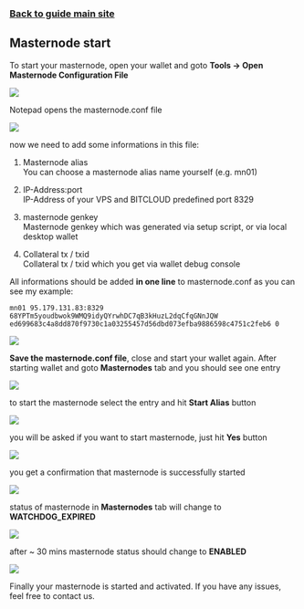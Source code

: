 ### **[Back to guide main site](readme.md)**

## Masternode start

To start your masternode, open your wallet and goto **Tools -> Open Masternode Configuration File**

<img src="https://node-support.network/coins/bitcloud/7_masternode_start/1.png?">

Notepad opens the masternode.conf file

<img src="https://node-support.network/coins/bitcloud/7_masternode_start/2.png?">

now we need to add some informations in this file:
1. Masternode alias\
    You can choose a masternode alias name yourself (e.g. mn01)
    
2. IP-Address:port\
    IP-Address of your VPS and BITCLOUD predefined port 8329

3. masternode genkey\
    Masternode genkey which was generated via setup script, or via local desktop wallet

4. Collateral tx / txid\
    Collateral tx / txid which you get via wallet debug console

All informations should be added **in one line** to masternode.conf as you can see my example:

`mn01 95.179.131.83:8329 68YPTm5youdbwok9WMQ9idyQYrwhDC7qB3kHuzL2dqCfqGNnJQW ed699683c4a8dd870f9730c1a03255457d56dbd073efba9886598c4751c2feb6 0`

<img src="https://node-support.network/coins/bitcloud/7_masternode_start/3.png?">

**Save the masternode.conf file**, close and start your wallet again. After starting wallet and goto **Masternodes** tab and you should see one entry

<img src="https://node-support.network/coins/bitcloud/7_masternode_start/4.png?">

to start the masternode select the entry and hit **Start Alias** button

<img src="https://node-support.network/coins/bitcloud/7_masternode_start/5.png?">

you will be asked if you want to start masternode, just hit **Yes** button

<img src="https://node-support.network/coins/bitcloud/7_masternode_start/6.png?">

you get a confirmation that masternode is successfully started

<img src="https://node-support.network/coins/bitcloud/7_masternode_start/7.png?">

status of masternode in **Masternodes** tab will change to **WATCHDOG_EXPIRED**

<img src="https://node-support.network/coins/bitcloud/7_masternode_start/8.png?">

after ~ 30 mins masternode status should change to **ENABLED**

<img src="https://node-support.network/coins/bitcloud/7_masternode_start/9.png?">

Finally your masternode is started and activated. If you have any issues, feel free to contact us.
